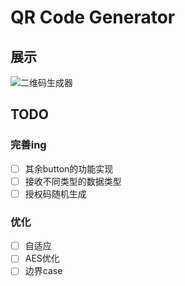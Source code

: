 # QR Code Generator

## 展示

![二维码生成器](https://cdn.jsdelivr.net/gh/Winniekun/cloudImg@master/uPic/image-20220203172034568.png)



## TODO

### 完善ing

- [ ] 其余button的功能实现
- [ ] 接收不同类型的数据类型
- [ ] 授权码随机生成

### 优化

* [ ] 自适应
* [ ] AES优化
* [ ] 边界case
